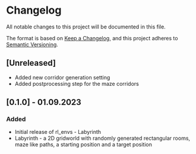 # Changelog

All notable changes to this project will be documented in this file.

The format is based on [Keep a Changelog](https://keepachangelog.com/en/1.0.0/),
and this project adheres to [Semantic Versioning](https://semver.org/spec/v2.0.0.html).

## [Unreleased]
 
 - Added new corridor generation setting
 - Added postprocessing step for the maze corridors

## [0.1.0] - 01.09.2023
### Added
- Initial release of rl_envs - Labyrinth
- Labyrinth - a 2D gridworld with randomly generated rectangular rooms, maze like paths, a starting position and a target position